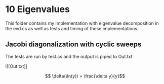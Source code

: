 # 10 Eigenvalues
This folder contains my implementation with eigenvalue decomposition in the evd.cs as well as tests and timing of these implementations.

## Jacobi diagonalization with cyclic sweeps
The tests are run by test.cs and the output is piped to Out.txt

![[Out.txt]]

$$ \delta(\ln(y)) = \frac{\delta y}{y}$$
